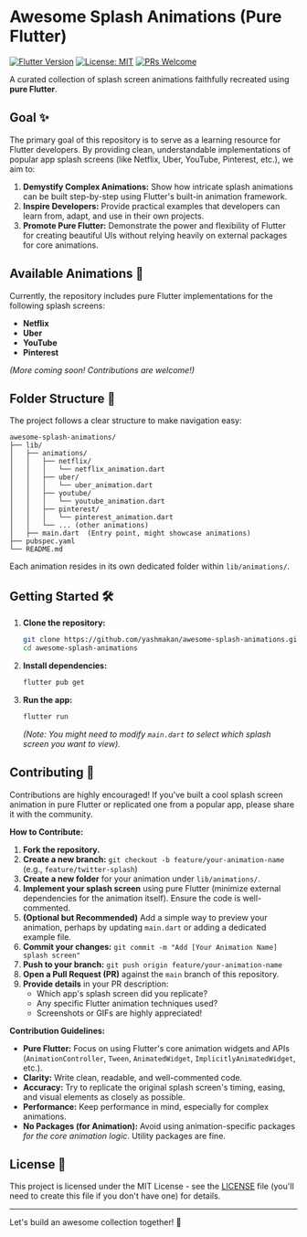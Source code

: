 # Awesome Splash Animations (Pure Flutter)

[![Flutter Version](https://img.shields.io/badge/Flutter-%3E%3D3.0.0-blue.svg)](https://flutter.dev/)
[![License: MIT](https://img.shields.io/badge/License-MIT-yellow.svg)](https://opensource.org/licenses/MIT)
[![PRs Welcome](https://img.shields.io/badge/PRs-welcome-brightgreen.svg?style=flat-square)](http://makeapullrequest.com)

A curated collection of splash screen animations faithfully recreated using **pure Flutter**.

## Goal ✨

The primary goal of this repository is to serve as a learning resource for Flutter developers. By providing clean, understandable implementations of popular app splash screens (like Netflix, Uber, YouTube, Pinterest, etc.), we aim to:

1.  **Demystify Complex Animations:** Show how intricate splash animations can be built step-by-step using Flutter's built-in animation framework.
2.  **Inspire Developers:** Provide practical examples that developers can learn from, adapt, and use in their own projects.
3.  **Promote Pure Flutter:** Demonstrate the power and flexibility of Flutter for creating beautiful UIs without relying heavily on external packages for core animations.

## Available Animations 🚀

Currently, the repository includes pure Flutter implementations for the following splash screens:

* **Netflix**
* **Uber**
* **YouTube**
* **Pinterest**

*(More coming soon! Contributions are welcome!)*

## Folder Structure 📁

The project follows a clear structure to make navigation easy:

```
awesome-splash-animations/
├── lib/
│   ├── animations/
│   │   ├── netflix/
│   │   │   └── netflix_animation.dart
│   │   ├── uber/
│   │   │   └── uber_animation.dart
│   │   ├── youtube/
│   │   │   └── youtube_animation.dart
│   │   ├── pinterest/
│   │   │   └── pinterest_animation.dart
│   │   └── ... (other animations)
│   ├── main.dart  (Entry point, might showcase animations)
├── pubspec.yaml
└── README.md
```

Each animation resides in its own dedicated folder within `lib/animations/`.

## Getting Started 🛠️

1.  **Clone the repository:**
    ```bash
    git clone https://github.com/yashmakan/awesome-splash-animations.git
    cd awesome-splash-animations
    ```
2.  **Install dependencies:**
    ```bash
    flutter pub get
    ```
3.  **Run the app:**
    ```bash
    flutter run
    ```
    *(Note: You might need to modify `main.dart` to select which splash screen you want to view).*

## Contributing 🤝

Contributions are highly encouraged! If you've built a cool splash screen animation in pure Flutter or replicated one from a popular app, please share it with the community.

**How to Contribute:**

1.  **Fork the repository.**
2.  **Create a new branch:** `git checkout -b feature/your-animation-name` (e.g., `feature/twitter-splash`)
3.  **Create a new folder** for your animation under `lib/animations/`.
4.  **Implement your splash screen** using pure Flutter (minimize external dependencies for the animation itself). Ensure the code is well-commented.
5.  **(Optional but Recommended)** Add a simple way to preview your animation, perhaps by updating `main.dart` or adding a dedicated example file.
6.  **Commit your changes:** `git commit -m "Add [Your Animation Name] splash screen"`
7.  **Push to your branch:** `git push origin feature/your-animation-name`
8.  **Open a Pull Request (PR)** against the `main` branch of this repository.
9.  **Provide details** in your PR description:
    * Which app's splash screen did you replicate?
    * Any specific Flutter animation techniques used?
    * Screenshots or GIFs are highly appreciated!

**Contribution Guidelines:**

* **Pure Flutter:** Focus on using Flutter's core animation widgets and APIs (`AnimationController`, `Tween`, `AnimatedWidget`, `ImplicitlyAnimatedWidget`, etc.).
* **Clarity:** Write clean, readable, and well-commented code.
* **Accuracy:** Try to replicate the original splash screen's timing, easing, and visual elements as closely as possible.
* **Performance:** Keep performance in mind, especially for complex animations.
* **No Packages (for Animation):** Avoid using animation-specific packages *for the core animation logic*. Utility packages are fine.

## License 📄

This project is licensed under the MIT License - see the [LICENSE](LICENSE) file (you'll need to create this file if you don't have one) for details.

---

Let's build an awesome collection together! 🎉